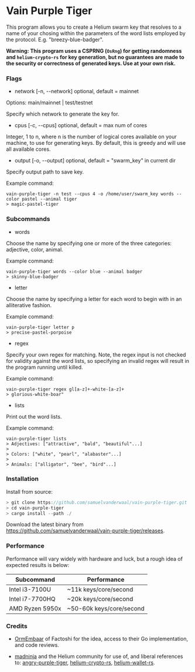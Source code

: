 # Vain Purple Tiger

This program allows you to create a Helium swarm key that resolves to a name of your chosing within the parameters of the word lists employed by the protocol. E.g. "breezy-blue-badger".

**Warning: This program uses a CSPRNG (`OsRng`) for getting randomness and `helium-crypto-rs` for key generation, but no guarantees are made to the security or correctness of generated keys. Use at your own risk.**

### Flags

* network [-n, --network] optional, default = mainnet

Options: main/mainnet | test/testnet

Specify which network to generate the key for.

* cpus [-c, --cpus] optional, default = max num of cores

Integer, 1 to n, where n is the number of logical cores available on your machine, to use for generating keys. By default, this is greedy and will use all available cores.

* output [-o, --output] optional, default = "swarm_key" in current dir

Specify output path to save key.

Example command:

```
vain-purple-tiger -n test --cpus 4 -o /home/user/swarm_key words --color pastel --animal tiger
> magic-pastel-tiger
```

### Subcommands

* words

Choose the name by specifying one or more of the three categories: adjective, color, animal.

Example command:

```
vain-purple-tiger words --color blue --animal badger
> skinny-blue-badger
```

* letter

Choose the name by specifying a letter for each word to begin with in an alliterative fashion.

Example command:

```
vain-purple-tiger letter p
> precise-pastel-porpoise

```

* regex

Specify your own regex for matching. Note, the regex input is not checked for validity against the word lists, so specifying an invalid regex will result in the program running until killed.

Example command:

```
vain-purple-tiger regex gl[a-z]+-white-[a-z]+
> glorious-white-boar"
```

* lists

Print out the word lists.

Example command:

```
vain-purple-tiger lists
> Adjectives: ["attractive", "bald", "beautiful"...]
>
> Colors: ["white", "pearl", "alabaster"...]
>
> Animals: ["alligator", "bee", "bird"...]
```

### Installation

Install from source:

```rust
> git clone https://github.com/samuelvanderwaal/vain-purple-tiger.git
> cd vain-purple-tiger
> cargo install --path ./

```

Download the latest binary from https://github.com/samuelvanderwaal/vain-purple-tiger/releases.


### Performance

Performance will vary widely with hardware and luck, but a rough idea of expected results is below:

| Subcommand         | Performance                |
| ------------------ | -------------------------- |
| Intel i3-7100U | ~11k keys/core/second |
| Intel i7-7700HQ | ~20k keys/core/second |
| AMD Ryzen 5950x | ~50-60k keys/core/second |



### Credits

* [OrmEmbaar](https://github.com/OrmEmbaar) of Factoshi for the idea, access to their Go implementation, and code reviews.

* [madninja](https://github.com/madninja) and the Helium community for use of, and liberal references to: [angry-purple-tiger](https://github.com/helium/angry-purple-tiger-rs), [helium-crypto-rs](https://github.com/helium/helium-crypto-rs), [helium-wallet-rs](https://github.com/helium/helium-wallet-rs).